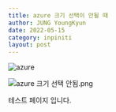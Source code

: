 ```yaml
---
title: azure 크기 선택이 안될 때
author: JUNG YoungKyun
date: 2022-05-15
category: inpiniti
layout: post
---
```


![azure](https://img.shields.io/badge/azure-2022.05.15-red.svg)

![azure 크기 선택 안됨.png](../)

테스트 페이지 입니다.